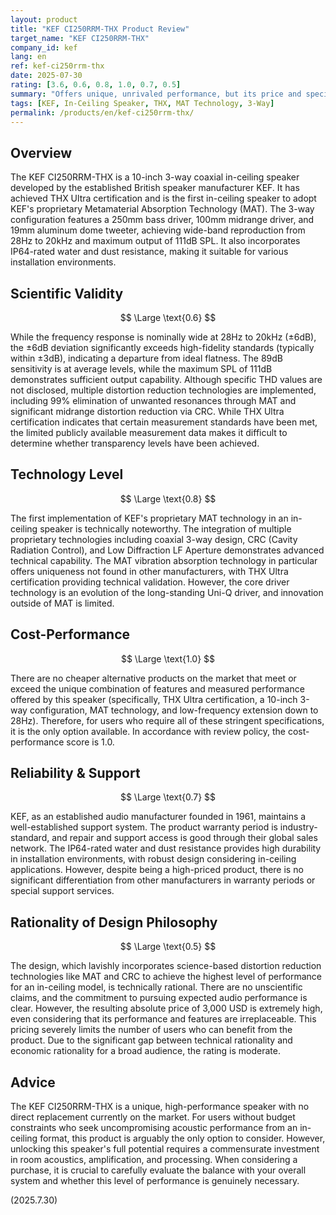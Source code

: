 ```yaml
---
layout: product
title: "KEF CI250RRM-THX Product Review"
target_name: "KEF CI250RRM-THX"
company_id: kef
lang: en
ref: kef-ci250rrm-thx
date: 2025-07-30
rating: [3.6, 0.6, 0.8, 1.0, 0.7, 0.5]
summary: "Offers unique, unrivaled performance, but its price and specifications make it suitable for high-end users with carefully considered installation environments."
tags: [KEF, In-Ceiling Speaker, THX, MAT Technology, 3-Way]
permalink: /products/en/kef-ci250rrm-thx/
---
```


## Overview

The KEF CI250RRM-THX is a 10-inch 3-way coaxial in-ceiling speaker developed by the established British speaker manufacturer KEF. It has achieved THX Ultra certification and is the first in-ceiling speaker to adopt KEF's proprietary Metamaterial Absorption Technology (MAT). The 3-way configuration features a 250mm bass driver, 100mm midrange driver, and 19mm aluminum dome tweeter, achieving wide-band reproduction from 28Hz to 20kHz and maximum output of 111dB SPL. It also incorporates IP64-rated water and dust resistance, making it suitable for various installation environments.

## Scientific Validity

$$ \Large \text{0.6} $$

While the frequency response is nominally wide at 28Hz to 20kHz (±6dB), the ±6dB deviation significantly exceeds high-fidelity standards (typically within ±3dB), indicating a departure from ideal flatness. The 89dB sensitivity is at average levels, while the maximum SPL of 111dB demonstrates sufficient output capability. Although specific THD values are not disclosed, multiple distortion reduction technologies are implemented, including 99% elimination of unwanted resonances through MAT and significant midrange distortion reduction via CRC. While THX Ultra certification indicates that certain measurement standards have been met, the limited publicly available measurement data makes it difficult to determine whether transparency levels have been achieved.

## Technology Level

$$ \Large \text{0.8} $$

The first implementation of KEF's proprietary MAT technology in an in-ceiling speaker is technically noteworthy. The integration of multiple proprietary technologies including coaxial 3-way design, CRC (Cavity Radiation Control), and Low Diffraction LF Aperture demonstrates advanced technical capability. The MAT vibration absorption technology in particular offers uniqueness not found in other manufacturers, with THX Ultra certification providing technical validation. However, the core driver technology is an evolution of the long-standing Uni-Q driver, and innovation outside of MAT is limited.

## Cost-Performance

$$ \Large \text{1.0} $$

There are no cheaper alternative products on the market that meet or exceed the unique combination of features and measured performance offered by this speaker (specifically, THX Ultra certification, a 10-inch 3-way configuration, MAT technology, and low-frequency extension down to 28Hz). Therefore, for users who require all of these stringent specifications, it is the only option available. In accordance with review policy, the cost-performance score is 1.0.

## Reliability & Support

$$ \Large \text{0.7} $$

KEF, as an established audio manufacturer founded in 1961, maintains a well-established support system. The product warranty period is industry-standard, and repair and support access is good through their global sales network. The IP64-rated water and dust resistance provides high durability in installation environments, with robust design considering in-ceiling applications. However, despite being a high-priced product, there is no significant differentiation from other manufacturers in warranty periods or special support services.

## Rationality of Design Philosophy

$$ \Large \text{0.5} $$

The design, which lavishly incorporates science-based distortion reduction technologies like MAT and CRC to achieve the highest level of performance for an in-ceiling model, is technically rational. There are no unscientific claims, and the commitment to pursuing expected audio performance is clear. However, the resulting absolute price of 3,000 USD is extremely high, even considering that its performance and features are irreplaceable. This pricing severely limits the number of users who can benefit from the product. Due to the significant gap between technical rationality and economic rationality for a broad audience, the rating is moderate.

## Advice

The KEF CI250RRM-THX is a unique, high-performance speaker with no direct replacement currently on the market. For users without budget constraints who seek uncompromising acoustic performance from an in-ceiling format, this product is arguably the only option to consider. However, unlocking this speaker's full potential requires a commensurate investment in room acoustics, amplification, and processing. When considering a purchase, it is crucial to carefully evaluate the balance with your overall system and whether this level of performance is genuinely necessary.

(2025.7.30)
